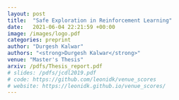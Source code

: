 ```yaml
---
layout: post
title:  "Safe Exploration in Reinforcement Learning"
date:   2021-06-04 22:21:59 +00:00
image: /images/logo.pdf
categories: preprint
author: "Durgesh Kalwar"
authors: "<strong>Durgesh Kalwar</strong>"
venue: "Master's Thesis"
arxiv: /pdfs/Thesis_report.pdf
# slides: /pdfs/jcdl2019.pdf
# code: https://github.com/leonidk/venue_scores
# website: https://leonidk.github.io/venue_scores/
---
```

<!-- A bibliometric/scientometric project. Our main two results are a method of assigning value to all venues in computer science and a method to organize them into distinct subfields, all without using citation data. The resulting venue scores can be used to rank universities' by scholarly output, and produce a responsive author-level metric. -->